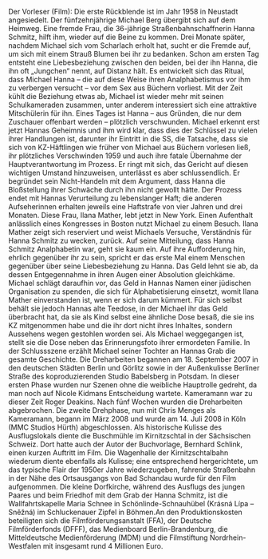 Der Vorleser (Film): Die erste Rückblende ist im Jahr 1958 in Neustadt angesiedelt. Der fünfzehnjährige Michael Berg übergibt sich auf dem Heimweg. Eine fremde Frau, die 36-jährige Straßenbahnschaffnerin Hanna Schmitz, hilft ihm, wieder auf die Beine zu kommen. Drei Monate später, nachdem Michael sich vom Scharlach  erholt hat, sucht er die Fremde auf, um sich mit einem Strauß Blumen bei ihr zu bedanken. Schon am ersten Tag entsteht eine Liebesbeziehung zwischen den beiden, bei der ihn Hanna, die ihn oft „Jungchen“ nennt, auf Distanz hält. Es entwickelt sich das Ritual, dass Michael Hanna – die auf diese Weise ihren Analphabetismus vor ihm zu verbergen versucht – vor dem Sex aus Büchern vorliest. Mit der Zeit kühlt die Beziehung etwas ab, Michael ist wieder mehr mit seinen Schulkameraden zusammen, unter anderem interessiert sich eine attraktive Mitschülerin für ihn. Eines Tages ist Hanna – aus Gründen, die nur dem Zuschauer offenbart werden – plötzlich verschwunden. Michael erkennt erst jetzt Hannas Geheimnis und ihm wird klar, dass dies der Schlüssel zu vielen ihrer Handlungen ist, darunter ihr Eintritt in die SS, die Tatsache, dass sie sich von KZ-Häftlingen wie früher von Michael aus Büchern vorlesen ließ, ihr plötzliches Verschwinden 1959 und auch ihre fatale Übernahme der Hauptverantwortung im Prozess. Er ringt mit sich, das Gericht auf diesen wichtigen Umstand hinzuweisen, unterlässt es aber schlussendlich. Er begründet sein Nicht-Handeln mit dem Argument, dass Hanna die Bloßstellung ihrer Schwäche durch ihn nicht gewollt hätte. Der Prozess endet mit Hannas Verurteilung zu lebenslanger Haft; die anderen Aufseherinnen erhalten jeweils eine Haftstrafe von vier Jahren und drei Monaten. Diese Frau, Ilana Mather, lebt jetzt in New York. Einen Aufenthalt anlässlich eines Kongresses in Boston nutzt Michael zu einem Besuch. Ilana Mather zeigt sich reserviert und weist Michaels Versuche, Verständnis für Hanna Schmitz zu wecken, zurück. Auf seine Mitteilung, dass Hanna Schmitz Analphabetin war, geht sie kaum ein. Auf ihre Aufforderung hin, ehrlich gegenüber ihr zu sein, spricht er das erste Mal einem Menschen gegenüber über seine Liebesbeziehung zu Hanna. Das Geld lehnt sie ab, da dessen Entgegennahme in ihren Augen einer Absolution gleichkäme. Michael schlägt daraufhin vor, das Geld in Hannas Namen einer jüdischen Organisation zu spenden, die sich für Alphabetisierung einsetzt, womit Ilana Mather einverstanden ist, wenn er sich darum kümmert. Für sich selbst behält sie jedoch Hannas alte Teedose, in der Michael ihr das Geld überbracht hat, da sie als Kind selbst eine ähnliche Dose besaß, die sie ins KZ mitgenommen habe und die ihr dort nicht ihres Inhaltes, sondern Aussehens wegen gestohlen worden sei. Als Michael weggegangen ist, stellt sie die Dose neben das Erinnerungsfoto ihrer ermordeten Familie. In der Schlussszene erzählt Michael seiner Tochter an Hannas Grab die gesamte Geschichte. Die Dreharbeiten begannen am 18. September 2007 in den deutschen Städten Berlin und Görlitz sowie in der Außenkulisse Berliner Straße des koproduzierenden Studio Babelsberg in Potsdam. In dieser ersten Phase wurden nur Szenen ohne die weibliche Hauptrolle gedreht, da man noch auf Nicole Kidmans Entscheidung wartete. Kameramann war zu dieser Zeit Roger Deakins. Nach fünf Wochen wurden die Dreharbeiten abgebrochen. Die zweite Drehphase, nun mit Chris Menges als Kameramann, begann im März 2008 und wurde am 14. Juli 2008 in Köln (MMC Studios Hürth) abgeschlossen. Als historische Kulisse des Ausflugslokals diente die Buschmühle im Kirnitzschtal in der Sächsischen Schweiz. Dort hatte auch der Autor der Buchvorlage, Bernhard Schlink, einen kurzen Auftritt im Film. Die Wagenhalle der Kirnitzschtalbahn wiederum diente ebenfalls als Kulisse; eine entsprechend hergerichtete, um das typische Flair der 1950er Jahre wiederzugeben, fahrende Straßenbahn in der Nähe des Ortsausgangs von Bad Schandau wurde für den Film aufgenommen. Die kleine Dorfkirche, während des Ausflugs des jungen Paares und beim Friedhof mit dem Grab der Hanna Schmitz, ist die Wallfahrtskapelle Maria Schnee in Schönlinde-Schnauhübel (Krásná Lípa – Sněžná) im Schluckenauer Zipfel in Böhmen.An den Produktionskosten beteiligten sich die Filmförderungsanstalt (FFA), der Deutsche Filmförderfonds (DFFF), das Medienboard Berlin-Brandenburg, die Mitteldeutsche Medienförderung (MDM) und die Filmstiftung Nordrhein-Westfalen mit insgesamt rund 4 Millionen Euro.
